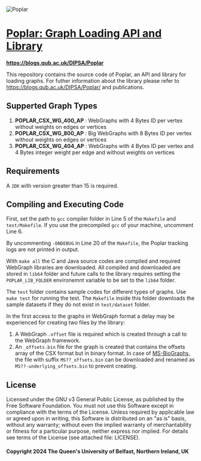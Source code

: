 ![Poplar](https://blogs.qub.ac.uk/dipsa/wp-content/uploads/sites/319/2024/02/poplar.jpg)

# [Poplar: Graph Loading API and Library](https://blogs.qub.ac.uk/DIPSA/Poplar/)

**https://blogs.qub.ac.uk/DIPSA/Poplar**

This repository contains the source code of Poplar, an API and library for loading graphs.
For futher information about the library please refer to https://blogs.qub.ac.uk/DIPSA/Poplar/ and publications.

## Supperted Graph Types
1. **POPLAR_CSX_WG_400_AP** : WebGraphs with 4 Bytes ID per vertex without weights on edges or vertices
2. **POPLAR_CSX_WG_800_AP** : Big WebGraphs with 8 Bytes ID per vertex without weights on edges or vertices
3. **POPLAR_CSX_WG_404_AP** : WebGraphs with 4 Bytes ID per vertex and 4 Bytes integer weight per edge and without weights on vertices

## Requirements

A `JDK` with version greater than 15 is required.

## Compiling and Executing Code
First, set the path to `gcc` compiler folder in Line 5 of the `Makefile` and `test/Makefile`. If you use the 
precompiled `gcc` of your machine, uncomment Line 6.

By uncommenting `-DNDEBUG` in Line 20 of the `Makefile`, the Poplar tracking logs are not printed in output.

With `make all` the C and Java source codes are compiled and required WebGraph libraries are downloaded. 
All compiled and downloaded are stored in `lib64` folder and future calls to the library requires setting
the `POPLAR_LIB_FOLDER` environemnt variable to be set to the `lib64` folder.

The `test` folder contains sample codes for different types of graphs. Use `make test` for running the test.
The `Makefile` inside this folder downloads the sample datasets if they do not exist in `test/dataset` folder.

In the first access to the graphs in WebGraph format a delay may be experienced for creating two files by the library:
1. A WebGraph `.offset` file is required which is created through a call to the WebGraph framework.
2. An `_offsets.bin` file for the graph is created that contains the offsets array of the CSX format but in binary format.
In case of [MS-BioGraphs](https://blogs.qub.ac.uk/DIPSA/MS-BioGraphs/), the file with suffix `MS??_offsets.bin` can
be downloaded and renamed as `MS??-underlying_offsets.bin` to prevent creating. 

## License
Licensed under the GNU v3 General Public License, as published by the Free Software Foundation. 
You must not use this Software except in compliance with the terms of the License. Unless required by applicable 
law or agreed upon in writing, this Software is distributed on an "as is" basis, without any warranty; without even 
the implied warranty of merchantability or fitness for a particular purpose, neither express nor implied. 
For details see terms of the License (see attached file: LICENSE). 

#### Copyright 2024 The Queen's University of Belfast, Northern Ireland, UK
